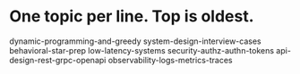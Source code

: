 # One topic per line. Top is oldest.

dynamic-programming-and-greedy
system-design-interview-cases
behavioral-star-prep
low-latency-systems
security-authz-authn-tokens
api-design-rest-grpc-openapi
observability-logs-metrics-traces